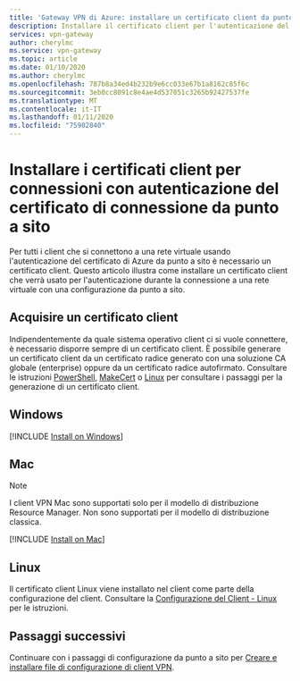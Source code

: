 ```yaml
---
title: 'Gateway VPN di Azure: installare un certificato client da punto a sito'
description: Installare il certificato client per l'autenticazione del certificato di connessione da punto a sito - Windows, Mac e Linux.
services: vpn-gateway
author: cherylmc
ms.service: vpn-gateway
ms.topic: article
ms.date: 01/10/2020
ms.author: cherylmc
ms.openlocfilehash: 787b8a34ed4b232b9e6cc033e67b1a8162c85f6c
ms.sourcegitcommit: 3eb0cc8091c8e4ae4d537051c3265b92427537fe
ms.translationtype: MT
ms.contentlocale: it-IT
ms.lasthandoff: 01/11/2020
ms.locfileid: "75902840"
---
```

# <a name="install-client-certificates-for-p2s-certificate-authentication-connections"></a>Installare i certificati client per connessioni con autenticazione del certificato di connessione da punto a sito

Per tutti i client che si connettono a una rete virtuale usando l'autenticazione del certificato di Azure da punto a sito è necessario un certificato client. Questo articolo illustra come installare un certificato client che verrà usato per l'autenticazione durante la connessione a una rete virtuale con una configurazione da punto a sito.

## <a name="generate"></a>Acquisire un certificato client

Indipendentemente da quale sistema operativo client ci si vuole connettere, è necessario disporre sempre di un certificato client. È possibile generare un certificato client da un certificato radice generato con una soluzione CA globale (enterprise) oppure da un certificato radice autofirmato. Consultare le istruzioni [PowerShell](vpn-gateway-certificates-point-to-site.md), [MakeCert](vpn-gateway-certificates-point-to-site-makecert.md) o [Linux](vpn-gateway-certificates-point-to-site-linux.md) per consultare i passaggi per la generazione di un certificato client. 

## <a name="installwin"></a>Windows

[!INCLUDE [Install on Windows](../../includes/vpn-gateway-certificates-install-client-cert-include.md)]

## <a name="installmac"></a>Mac

>[!NOTE]
>I client VPN Mac sono supportati solo per il modello di distribuzione Resource Manager. Non sono supportati per il modello di distribuzione classica.
>
>

[!INCLUDE [Install on Mac](../../includes/vpn-gateway-certificates-install-mac-client-cert-include.md)]

## <a name="installlinux"></a>Linux

Il certificato client Linux viene installato nel client come parte della configurazione del client. Consultare la [Configurazione del Client - Linux](point-to-site-vpn-client-configuration-azure-cert.md#linuxinstallcli) per le istruzioni.

## <a name="next-steps"></a>Passaggi successivi

Continuare con i passaggi di configurazione da punto a sito per [Creare e installare file di configurazione di client VPN](point-to-site-vpn-client-configuration-azure-cert.md).

